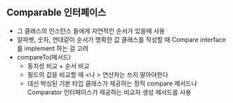 ## Comparable 인터페이스

- 그 클래스의 인스턴스 들에게 자연적인 순서가 있을때 사용
- 알파벳, 숫자, 연대같이 순서가 명확한 값 클래스를 작성할 때 Compare interface를 implement 하는 걸 고려
- compareTo(메서드)
    - 동치성 비교 + 순서 비교
    - 필드의 값을 비교할 때 <나 > 연산자는 쓰지 말아야한다
    - 대신 박싱된 기본 타입 클래스가 제공하는 정적 compare 메서드나 Comparator 인터페이스가 제공하는 비교자 생성 메서드를 사용